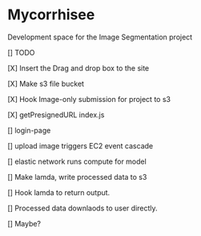 # Mycorrhisee
Development space for the Image Segmentation project 


[] TODO 

[X] Insert the Drag and drop box to the site

[X] Make s3 file bucket

[X] Hook Image-only submission for project to s3

[X]  getPresignedURL index.js

[]  login-page

[]  upload image triggers EC2 event cascade

[]  elastic network runs compute for model

[]  Make lamda, write processed data to s3

[]  Hook lamda to return output.

[]  Processed data downlaods to user directly.

[]  Maybe?



